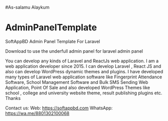 #As-salamu Alaykum
# AdminPanelTemplate


SoftAppBD Admin Panel Template For Laravel


Download to use the underfull admin panel for laravel admin panel

You can develop any kinds of Laravel and ReactJs web application.
I am a web application developer since 2015. I can develop Laravel , React JS and also can develop WordPress dynamic themes and plugins. I have developed many types of Laravel web application software like Fingerprint Attendance Software, School Management Software and Bulk SMS Sending Web Application, Point Of Sale and also developed WordPress Themes like school , college and university website theme, result publishing plugins etc. Thanks

Contact us:
Web: https://softappbd.com
WhatsApp: https://wa.me/8801302100068
